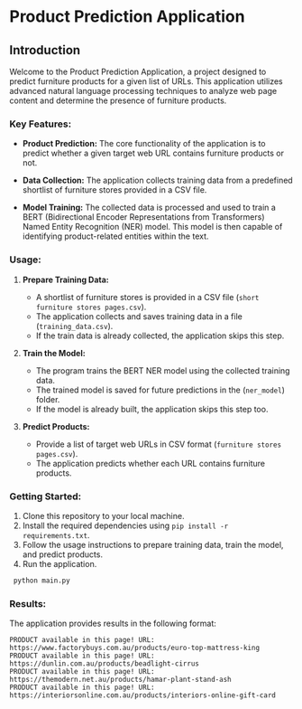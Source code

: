 # Product Prediction Application

## Introduction

Welcome to the Product Prediction Application, a project designed to predict furniture products for a given list of URLs. This application utilizes advanced natural language processing techniques to analyze web page content and determine the presence of furniture products.

### Key Features:

- **Product Prediction:** The core functionality of the application is to predict whether a given target web URL contains furniture products or not.

- **Data Collection:** The application collects training data from a predefined shortlist of furniture stores provided in a CSV file.

- **Model Training:** The collected data is processed and used to train a BERT (Bidirectional Encoder Representations from Transformers) Named Entity Recognition (NER) model. This model is then capable of identifying product-related entities within the text.

### Usage:

1. **Prepare Training Data:**
   - A shortlist of furniture stores is provided in a CSV file (`short furniture stores pages.csv`).
   - The application collects and saves training data in a file (`training_data.csv`).
   - If the train data is already collected, the application skips this step.

2. **Train the Model:**
   - The program trains the BERT NER model using the collected training data.
   - The trained model is saved for future predictions in the (`ner_model`) folder.
   - If the model is already built, the application skips this step too.

3. **Predict Products:**
   - Provide a list of target web URLs in CSV format (`furniture stores pages.csv`).
   - The application predicts whether each URL contains furniture products.

### Getting Started:

1. Clone this repository to your local machine.
2. Install the required dependencies using `pip install -r requirements.txt`.
3. Follow the usage instructions to prepare training data, train the model, and predict products.
4. Run the application.
```bash
 python main.py
```

### Results:

The application provides results in the following format:

```code
PRODUCT available in this page! URL: https://www.factorybuys.com.au/products/euro-top-mattress-king
PRODUCT available in this page! URL: https://dunlin.com.au/products/beadlight-cirrus
PRODUCT available in this page! URL: https://themodern.net.au/products/hamar-plant-stand-ash
PRODUCT available in this page! URL: https://interiorsonline.com.au/products/interiors-online-gift-card
```




